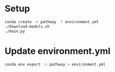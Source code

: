 # Setup

```sh
conda create -n pathway -f environment.yml
./download-models.sh
./main.py
```

# Update environment.yml

```sh
conda env export -n pathway > environment.yml
```